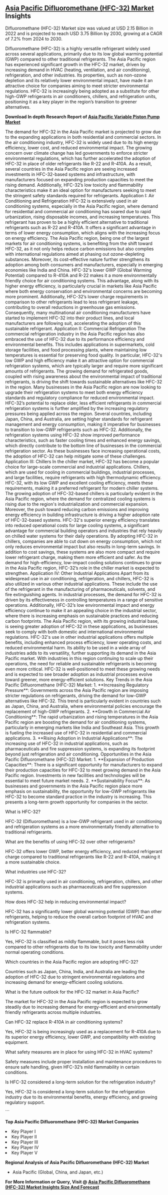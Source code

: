 <h2><a href="https://www.verifiedmarketreports.com/download-sample/?rid=73803&amp;utm_source=Github-Feb&amp;utm_medium=219" target="_blank">Asia Pacific Difluoromethane (HFC-32) Market</a> Insights</h2><p>Difluoromethane (HFC-32) Market size was valued at USD 2.15 Billion in 2022 and is projected to reach USD 3.75 Billion by 2030, growing at a CAGR of 7.2% from 2024 to 2030.</p><p><p>Difluoromethane (HFC-32) is a highly versatile refrigerant widely used across several applications, primarily due to its low global warming potential (GWP) compared to other traditional refrigerants. The Asia Pacific region has experienced significant growth in the HFC-32 market, driven by increasing demand in HVAC (heating, ventilation, and air conditioning), refrigeration, and other industries. Its properties, such as non-ozone depletion and its relatively lower environmental impact, have made it an attractive choice for companies aiming to meet stricter environmental regulations. HFC-32 is increasingly being adopted as a substitute for other high-GWP refrigerants in air conditioners, chillers, and refrigeration units, positioning it as a key player in the region’s transition to greener alternatives. <p><strong>Download In depth Research Report of <a href="https://www.verifiedmarketreports.com/download-sample/?rid=236118&amp;utm_source=Pulse-Dec&amp;utm_medium=219" target="_blank">Asia Pacific Variable Piston Pump Market</a></strong></p></p> <p>The demand for HFC-32 in the Asia Pacific market is projected to grow due to the expanding applications in both residential and commercial sectors. In the air conditioning industry, HFC-32 is widely used due to its high energy efficiency, lower cost, and reduced environmental impact. The growing concern over climate change has led governments to enforce stricter environmental regulations, which has further accelerated the adoption of HFC-32 in place of older refrigerants like R-22 and R-410A. As a result, several countries in the Asia Pacific region are seeing increased investments in HFC-32-based systems and infrastructure, with manufacturers focused on expanding production capacities to meet the rising demand. Additionally, HFC-32’s low toxicity and flammability characteristics make it an ideal option for manufacturers seeking to meet the stringent safety standards required for refrigerants. Application I: Air Conditioning and Refrigeration HFC-32 is extensively used in air conditioning systems, especially in the Asia Pacific region, where demand for residential and commercial air conditioning has soared due to rapid urbanization, rising disposable incomes, and increasing temperatures. This refrigerant has proven to be a highly efficient alternative to traditional refrigerants such as R-22 and R-410A. It offers a significant advantage in terms of lower energy consumption, which aligns with the increasing focus on energy efficiency. The Asia Pacific region, being one of the largest markets for air conditioning systems, is benefiting from the shift toward HFC-32, as it not only helps reduce carbon emissions but also complies with international regulations aimed at phasing out ozone-depleting substances. Moreover, its cost-effective nature further strengthens its adoption among both consumers and manufacturers, especially in emerging economies like India and China. HFC-32's lower GWP (Global Warming Potential) compared to R-410A and R-22 makes it a more environmentally friendly choice for air conditioning systems. This advantage, along with its higher energy efficiency, is particularly crucial in markets like Asia Pacific where both energy conservation and environmental concerns are becoming more prominent. Additionally, HFC-32’s lower charge requirements in comparison to other refrigerants lead to less refrigerant leakage, contributing to overall reductions in greenhouse gas emissions. Consequently, many multinational air conditioning manufacturers have started to implement HFC-32 into their product lines, and local manufacturers are following suit, accelerating the adoption of this sustainable refrigerant. Application II: Commercial Refrigeration The commercial refrigeration industry in the Asia Pacific region has also embraced the use of HFC-32 due to its performance efficiency and environmental benefits. This includes applications in supermarkets, cold storage facilities, and food processing plants, where maintaining low temperatures is essential for preserving food quality. In particular, HFC-32's low GWP and high efficiency make it an attractive option for commercial refrigeration systems, which are typically larger and require more significant amounts of refrigerants. The growing demand for refrigerated goods, coupled with rising awareness about the environmental impact of traditional refrigerants, is driving the shift towards sustainable alternatives like HFC-32 in the region. Many businesses in the Asia Pacific region are now looking to upgrade their refrigeration systems to meet both energy efficiency standards and regulatory compliance for reduced environmental impact. HFC-32’s potential to replace older, less efficient refrigerants in commercial refrigeration systems is further amplified by the increasing regulatory pressures being applied across the region. Several countries, including Japan, China, and Australia, are setting higher standards for refrigerant management and energy consumption, making it imperative for businesses to transition to low-GWP refrigerants such as HFC-32. Additionally, the refrigeration systems using HFC-32 show improved performance characteristics, such as faster cooling times and enhanced energy savings, which directly contribute to the bottom line of businesses in the commercial refrigeration sector. As these businesses face increasing operational costs, the adoption of HFC-32 can help mitigate some of these challenges. Application III: Chillers In the chiller market, HFC-32 has become a popular choice for large-scale commercial and industrial applications. Chillers, which are used for cooling in commercial buildings, industrial processes, and large facilities, require refrigerants with high thermodynamic efficiency. HFC-32, with its low GWP and excellent cooling efficiency, meets these requirements, making it a preferred refrigerant for modern chiller systems. The growing adoption of HFC-32-based chillers is particularly evident in the Asia Pacific region, where the demand for centralized cooling systems is rising due to the region's industrialization and commercial expansion. Moreover, the push toward reducing carbon emissions and improving energy efficiency in building infrastructure is driving a higher adoption rate of HFC-32-based systems. HFC-32's superior energy efficiency translates into reduced operational costs for large cooling systems, a significant advantage for commercial building operators and industries that rely heavily on chilled water systems for their daily operations. By adopting HFC-32 in chillers, companies are able to cut down on energy consumption, which not only reduces environmental impact but also results in long-term savings. In addition to cost savings, these systems are also more compact and require lower refrigerant charge, making them more efficient and safer. As the demand for high-efficiency, low-impact cooling solutions continues to grow in the Asia Pacific region, HFC-32’s role in the chiller market is expected to strengthen. Application IV: Other Industrial Applications Apart from its widespread use in air conditioning, refrigeration, and chillers, HFC-32 is also utilized in various other industrial applications. These include the use of the refrigerant in the manufacturing of pharmaceuticals, solvents, and fire extinguishing agents. In industrial processes, the demand for HFC-32 is driven by its effectiveness in controlling temperatures in a range of sensitive operations. Additionally, HFC-32’s low environmental impact and energy efficiency continue to make it an appealing choice in the industrial sector, where there is increasing emphasis on sustainable practices and reducing carbon footprints. The Asia Pacific region, with its growing industrial base, is seeing greater adoption of HFC-32 in these applications, as businesses seek to comply with both domestic and international environmental regulations. HFC-32's use in other industrial applications offers multiple benefits, including enhanced process efficiency, lower operating costs, and reduced environmental harm. Its ability to be used in a wide array of industries adds to its versatility, further supporting its demand in the Asia Pacific market. With industries in this region continuing to scale up their operations, the need for reliable and sustainable refrigerants is becoming even more critical. HFC-32 is well-positioned to meet these growing needs and is expected to see broader adoption as industrial processes evolve toward greener, more energy-efficient solutions. Key Trends in the Asia Pacific Difluoromethane (HFC-32) Market: 1. **Increasing Regulatory Pressure**: Governments across the Asia Pacific region are imposing stricter regulations on refrigerants, driving the demand for low-GWP alternatives like HFC-32. This trend is particularly evident in countries such as Japan, China, and Australia, where environmental policies encourage the replacement of high-GWP refrigerants. 2. **Growth in Commercial Air Conditioning**: The rapid urbanization and rising temperatures in the Asia Pacific region are boosting the demand for air conditioning systems, particularly in emerging markets like India and Southeast Asia. This growth is fueling the increased use of HFC-32 in residential and commercial applications. 3. **Rising Adoption in Industrial Applications**: The increasing use of HFC-32 in industrial applications, such as pharmaceuticals and fire suppression systems, is expanding its footprint beyond just refrigeration and air conditioning. Opportunities in the Asia Pacific Difluoromethane (HFC-32) Market: 1. **Expansion of Production Capacities**: There is a significant opportunity for manufacturers to expand their production capacities for HFC-32 to meet growing demand in the Asia Pacific region. Investments in new facilities and technologies will be essential to meet future market needs. 2. **Sustainability Focus**: As businesses and governments in the Asia Pacific region place more emphasis on sustainability, the opportunity for low-GWP refrigerants like HFC-32 to become standard practice in the industry is increasing. This presents a long-term growth opportunity for companies in the sector. <p>What is HFC-32?</p> <p>HFC-32 (Difluoromethane) is a low-GWP refrigerant used in air conditioning and refrigeration systems as a more environmentally friendly alternative to traditional refrigerants.</p> <p>What are the benefits of using HFC-32 over other refrigerants?</p> <p>HFC-32 offers lower GWP, better energy efficiency, and reduced refrigerant charge compared to traditional refrigerants like R-22 and R-410A, making it a more sustainable choice.</p> <p>What industries use HFC-32?</p> <p>HFC-32 is primarily used in air conditioning, refrigeration, chillers, and other industrial applications such as pharmaceuticals and fire suppression systems.</p> <p>How does HFC-32 help in reducing environmental impact?</p> <p>HFC-32 has a significantly lower global warming potential (GWP) than other refrigerants, helping to reduce the overall carbon footprint of HVAC and refrigeration systems.</p> <p>Is HFC-32 flammable?</p> <p>Yes, HFC-32 is classified as mildly flammable, but it poses less risk compared to other refrigerants due to its low toxicity and flammability under normal operating conditions.</p> <p>Which countries in the Asia Pacific region are adopting HFC-32?</p> <p>Countries such as Japan, China, India, and Australia are leading the adoption of HFC-32 due to stringent environmental regulations and increasing demand for energy-efficient cooling solutions.</p> <p>What is the future outlook for the HFC-32 market in Asia Pacific?</p> <p>The market for HFC-32 in the Asia Pacific region is expected to grow steadily due to increasing demand for energy-efficient and environmentally friendly refrigerants across multiple industries.</p> <p>Can HFC-32 replace R-410A in air conditioning systems?</p> <p>Yes, HFC-32 is being increasingly used as a replacement for R-410A due to its superior energy efficiency, lower GWP, and compatibility with existing equipment.</p> <p>What safety measures are in place for using HFC-32 in HVAC systems?</p> <p>Safety measures include proper installation and maintenance procedures to ensure safe handling, given HFC-32’s mild flammability in certain conditions.</p> <p>Is HFC-32 considered a long-term solution for the refrigeration industry?</p> <p>Yes, HFC-32 is considered a long-term solution for the refrigeration industry due to its environmental benefits, energy efficiency, and growing regulatory support.</p> ```</p><p><strong>Top Asia Pacific Difluoromethane (HFC-32) Market Companies</strong></p><div data-test-id=""><p><li>Key Player I</li><li> Key Player II</li><li> Key Player III</li><li> Key Player IV</li><li> Key Player V</li></p><div><strong>Regional Analysis of&nbsp;Asia Pacific Difluoromethane (HFC-32) Market</strong></div><ul><li dir="ltr"><p dir="ltr">Asia Pacific (Global, China, and Japan, etc.)</p></li></ul><p><strong>For More Information or Query, Visit @&nbsp;</strong><strong><a href="https://www.verifiedmarketreports.com/product/difluoromethane-hfc-32-market-insights-2019-global-and-chinese-analysis-and-forecast-to-2024/?utm_source=Github-Feb&amp;utm_medium=219" target="_blank">Asia Pacific Difluoromethane (HFC-32) Market Insights Size And Forecast</a></strong></p></div><h2>&nbsp;</h2><div data-test-id="">&nbsp;</div>
